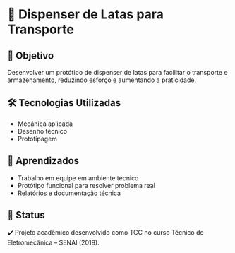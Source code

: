 # 🥫 Dispenser de Latas para Transporte

## 📌 Objetivo
Desenvolver um protótipo de dispenser de latas para facilitar o transporte e armazenamento, reduzindo esforço e aumentando a praticidade.

## 🛠 Tecnologias Utilizadas
- Mecânica aplicada  
- Desenho técnico  
- Prototipagem  

## 🚀 Aprendizados
- Trabalho em equipe em ambiente técnico  
- Protótipo funcional para resolver problema real  
- Relatórios e documentação técnica  

## 📄 Status
✔️ Projeto acadêmico desenvolvido como TCC no curso Técnico de Eletromecânica – SENAI (2019).
